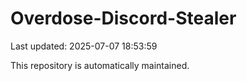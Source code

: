 # Overdose-Discord-Stealer

Last updated: 2025-07-07 18:53:59

This repository is automatically maintained.

